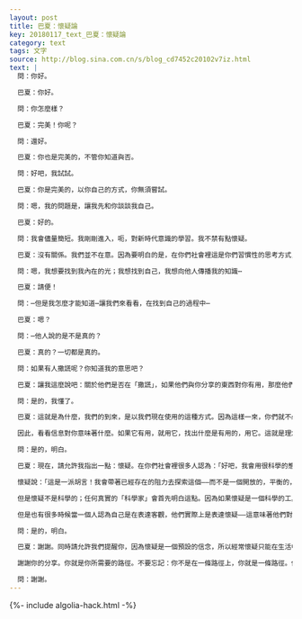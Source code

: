 ```yaml
---
layout: post
title: 巴夏：懷疑論
key: 20180117_text_巴夏：懷疑論
category: text
tags: 文字
source: http://blog.sina.com.cn/s/blog_cd7452c20102v7iz.html
text: |
  問：你好。

  巴夏：你好。

  問：你怎麼樣？

  巴夏：完美！你呢？

  問：還好。

  巴夏：你也是完美的，不管你知道與否。

  問：好吧，我試試。

  巴夏：你是完美的，以你自己的方式，你無須嘗試。

  問：嗯，我的問題是，讓我先和你談談我自己。

  巴夏：好的。

  問：我會儘量簡短。我剛剛進入，呃，對新時代意識的學習。我不禁有點懷疑。

  巴夏：沒有關係。我們並不在意。因為要明白的是，在你們社會裡這是你們習慣性的思考方式，認為任何時候，任何人分享什麼東西時，是因為他們想要證明什麼。而我們絕對不需要證明什麼。

  問：嗯，我想要找到我內在的光；我想找到自己，我想向他人傳播我的知識⋯

  巴夏：請便！

  問：⋯但是我怎麼才能知道⋯讓我們來看看，在找到自己的過程中⋯

  巴夏：嗯？

  問：⋯他人說的是不是真的？

  巴夏：真的？一切都是真的。

  問：如果有人撒謊呢？你知道我的意思吧？

  巴夏：讓我這麼說吧：關於他們是否在「撒謊」，如果他們與你分享的東西對你有用，那麼他們是誰並沒有關係。這實際上是全部的概念所在。選取對你有用的，無論它來自哪裡。如果它沒用，就不要使用它。如果它有用，就用它。這是全部的概念所在。你聽懂了嗎？

  問：是的，我懂了。

  巴夏：這就是為什麼，我們的到來，是以我們現在使用的這種方式。因為這樣一來，你們就不必因為我們自稱是誰就相信我們是誰；更重要的是信息——而不是信使。因為你們的社會習慣於關注信使，而忽略了信息。

  因此，看看信息對你意味著什麼。如果它有用，就用它，找出什麼是有用的，用它。這就是理念所在；這就是它的全部。這就是真實的。對你有用的——對你——就是最真實的。對你沒有用的，在此刻你不需要去想它。如果它以後對你有用，你以後會想它。明白嗎？

  問：是的，明白。

  巴夏：現在，請允許我指出一點：懷疑。在你們社會裡很多人認為：「好吧，我會用很科學的態度，我會抱持懷疑的態度。」但是懷疑不是一個科學的態度。客觀才是。懷疑是一個預設的偏見。客觀則是平衡的。客觀說：「好吧。這裡有一個概念，它的應用效果如何？如何應用？以這種或那種方式我能從它學到什麼？在這個理念當中，什麼對我有用什麼對我沒用？」

  懷疑說：「這是一派胡言！我會帶著已經存在的阻力去探索這個——而不是一個開放的，平衡的，客觀的觀點。」沒有什麼是真正的，真正的客觀。每一件事情永遠都是主觀的。但是，你可以創造主觀和客觀的態度。

  但是懷疑不是科學的；任何真實的「科學家」會首先明白這點。因為如果懷疑是一個科學的工具，你們將不會發現什麼新的事物。所以，很多時候，當你們社會裡的人說他們心存懷疑時——很多時候，它只是一個誤解；很多時候他們真正在表達的是客觀。

  但是也有很多時候當一個人認為自己是在表達客觀，他們實際上是表達懷疑——這意味著他們對於正在探索的事物已經有了一個預設的信念。你明白嗎？

  問：是的，明白。

  巴夏：謝謝。同時請允許我們提醒你，因為懷疑是一個預設的信念，所以經常懷疑只能在生活中帶來該信念的結果。換句話說：「我早就告訴過你了。」當你得到的結果是讓那個人得以說：「瞧？我早就告訴過你了。」這只不過表明，他們得到該結果的唯一原因是因為他們——從一開始——就相信他們將能夠說：」我早就告訴你了。」所以這是一個自我延續的預言。

  謝謝你的分享。你就是你所需要的路徑。不要忘記：你不是在一條路徑上，你就是一條路徑。你無法離開自己。享受你所創造的自己，享受你所創造的路徑。我們感謝你與我們分享這一想法。在這個時刻，我們建議你們短暫的休息一下。

  問：謝謝。
---
```


{%- include algolia-hack.html -%}

